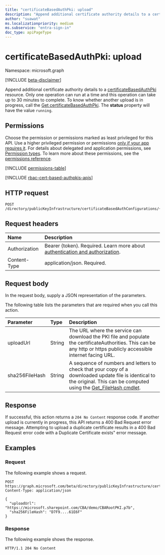 ```yaml
---
title: "certificateBasedAuthPki: upload"
description: "Append additional certificate authority details to a certificateBasedAuthPki resource."
author: "suawat"
ms.localizationpriority: medium
ms.subservice: "entra-sign-in"
doc_type: apiPageType
---
```


# certificateBasedAuthPki: upload

Namespace: microsoft.graph

[!INCLUDE [beta-disclaimer](../../includes/beta-disclaimer.md)]

Append additional certificate authority details to a [certificateBasedAuthPki](../resources/certificatebasedauthpki.md) resource. Only one operation can run at a time and this operation can take up to 30 minutes to complete. To know whether another upload is in progress, call the [Get certificateBasedAuthPki](../api/certificatebasedauthpki-get.md). The **status** property will have the value `running`.

## Permissions

Choose the permission or permissions marked as least privileged for this API. Use a higher privileged permission or permissions [only if your app requires it](/graph/permissions-overview#best-practices-for-using-microsoft-graph-permissions). For details about delegated and application permissions, see [Permission types](/graph/permissions-overview#permission-types). To learn more about these permissions, see the [permissions reference](/graph/permissions-reference).

<!-- { "blockType": "permissions", "name": "certificatebasedauthpki_upload" } -->
[!INCLUDE [permissions-table](../includes/permissions/certificatebasedauthpki-upload-permissions.md)]

[!INCLUDE [rbac-cert-based-authpkis-apis](../includes/rbac-for-apis/rbac-cert-based-authpkis-apis.md)]

## HTTP request

<!-- {
  "blockType": "ignored"
}
-->
``` http
POST /directory/publicKeyInfrastructure/certificateBasedAuthConfigurations/{certificateBasedAuthPkiId}/upload
```

## Request headers

|Name|Description|
|:---|:---|
|Authorization|Bearer {token}. Required. Learn more about [authentication and authorization](/graph/auth/auth-concepts).|
|Content-Type|application/json. Required.|

## Request body

In the request body, supply a JSON representation of the parameters.

The following table lists the parameters that are required when you call this action.

|Parameter|Type|Description|
|:---|:---|:---|
|uploadUrl|String|The URL where the service can download the PKI file and populate the certificateAuthorities. This can be any http or https publicly accessible internet facing URL.|
|sha256FileHash|String|A sequence of numbers and letters to check that your copy of a downloaded update file is identical to the original. This can be computed using the [Get_FileHash cmdlet](/powershell/module/microsoft.powershell.utility/get-filehash).|


## Response

If successful, this action returns a `204 No Content` response code. If another upload is currently in progress, this API returns a 400 Bad Request error message. Attempting to upload a duplicate certificate results in a 400 Bad Request error code with a Duplicate Certificate exists" error message.

## Examples

### Request

The following example shows a request.
<!-- {
  "blockType": "request",
  "name": "certificatebasedauthpkithis.upload"
}
-->
``` http
POST https://graph.microsoft.com/beta/directory/publicKeyInfrastructure/certificateBasedAuthConfigurations/{certificateBasedAuthPkiId}/upload
Content-Type: application/json

{
  "uploadUrl": "https://microsoft.sharepoint.com/CBA/demo/CBARootPKI.p7b",
  "sha256FileHash": "D7F9....61E6F"
}
```


### Response

The following example shows the response.
<!-- {
  "blockType": "response",
  "truncated": true
}
-->
``` http
HTTP/1.1 204 No Content
```

